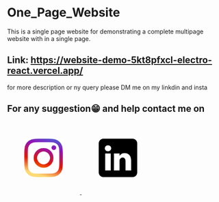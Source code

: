 # One_Page_Website

This is a single page website for demonstrating a complete multipage website with in a single page.

## Link: https://website-demo-5kt8pfxcl-electro-react.vercel.app/

for more description or ny query please DM me  on my linkdin and insta

## For any suggestion:grin: and help contact me on
<a  href= "https://www.instagram.com/electro_react/"  target="_blank" ><img src="./readme_docs/instagram.png" width="90" height="90" style="padding:40px" />
<a href= "https://www.linkedin.com/in/yogesh-rana-992a25166/"  target="_blank" ><img src="./readme_docs/linkdin.png" width="90" height="90" style="padding:40px"/>
